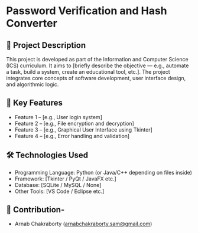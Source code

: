 # Password Verification and Hash Converter

## 📌 Project Description

This project is developed as part of the Information and Computer Science (ICS) curriculum. It aims to [briefly describe the objective — e.g., automate a task, build a system, create an educational tool, etc.]. The project integrates core concepts of software development, user interface design, and algorithmic logic.

## 🎯 Key Features

- Feature 1 – [e.g., User login system]
- Feature 2 – [e.g., File encryption and decryption]
- Feature 3 – [e.g., Graphical User Interface using Tkinter]
- Feature 4 – [e.g., Error handling and validation]

## 🛠️ Technologies Used

- Programming Language: Python (or Java/C++ depending on files inside)
- Framework: [Tkinter / PyQt / JavaFX etc.]
- Database: [SQLite / MySQL / None]
- Other Tools: [VS Code / Eclipse etc.]

## 👥 Contribution-
- Arnab Chakraborty (arnabchakraborty.sam@gmail.com)
